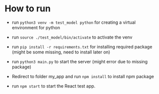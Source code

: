 # How to run
- run `python3 venv -m test_model python` for creating a virtual environment for python
- run `source ./test_model/bin/activate` to activate the venv
- run `pip install -r requirements.txt` for installing required package (might be some missing, need to install later on)
- run `python3 main.py` to start the server (might error due to missing package)

- Redirect to folder my_app and run `npm install` to install npm package
- run `npm start` to start the React test app.
